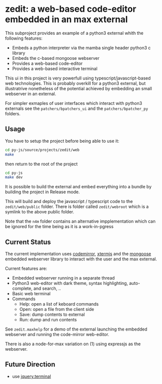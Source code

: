 # zedit: a web-based code-editor embedded in an max external

This subproject provides an example of a python3 external whith the following features:

- Embeds a python interpreter via the mamba single header python3 c library
- Embeds the c-based mongoose webserver
- Provides a web-based code-editor 
- Provides a web-based interactive terminal

This ui in this project is very powerfull using typescript/javascript-based web technologies. This is probably overkill for a python3 external, but illustratrive nonetheless of the potential achieved by embedding an small webserver in an external.

For simpler exmaples of user interfaces which interact with python3 externals see the `patchers/bpatchers_ui` and the `patchers/bpatcher_py` folders.

## Usage 

You have to setup the project before being able to use it:

```bash
cd py-js/source/projects/zedit/web
make
```
then return to the root of the project

```bash
cd py-js
make dev
```

It is possible to build the external and embed everything into a bundle by building the project in Release mode.

This will build and deploy the javascript / typescript code to the `zedit/web/public` folder. There is folder called `zedit/webroot` which is a symlink to the above public folder.

Note that the `n4m` folder contains an alternative impplementation which can be ignored for the time being as it is a work-in-pgress


## Current Status

The current implementation uses [codemirror](https://codemirror.net), [xtermjs](https://github.com/xtermjs/xterm.js) and the [mongoose](https://github.com/cesanta/mongoose) embedded webserver library to interact with the user and the max external.

Current features are:

- Embedded webserver running in a separate thread
- Python3 web-editor with dark theme, syntax highlighting, auto-complete, and search, ..
- Basic web terminal 
- Commands
	- Help: open a list of keboard commands
	- Open: open a file from the client side
	- Save: dump contents to external
	- Run: dump and run contents

See `zedit.maxhelp` for a demo of the external launching the embedded webserver and running the code-mirror web-editor.

There is also a node-for-max variation on (1) using expressjs as the webserver.


## Future Direction

- use [jquery.terminal](https://github.com/jcubic/jquery.terminal)
